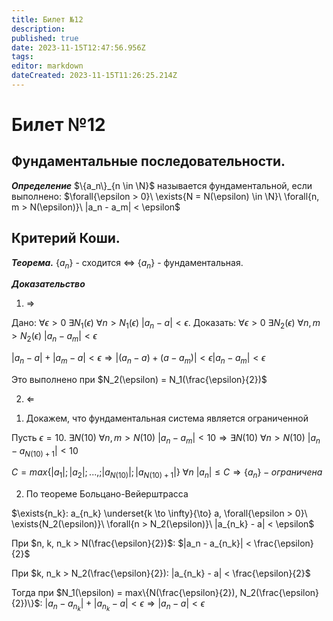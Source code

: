 ```yaml
---
title: Билет №12
description: 
published: true
date: 2023-11-15T12:47:56.956Z
tags: 
editor: markdown
dateCreated: 2023-11-15T11:26:25.214Z
---
```


# Билет №12

## Фундаментальные последовательности. 

***Определение***
$\{a_n\}_{n \in \N}$ называется фундаментальной, если выполнено:
$\forall{\epsilon > 0}\ \exists{N = N(\epsilon) \in \N}\ \forall{n, m > N(\epsilon)}\ |a_n - a_m| < \epsilon$

## Критерий Коши.
***Теорема.***
$\{a_n\}$ - сходится $\Leftrightarrow$ $\{a_n\}$ - фундаментальная.

***Доказательство***
1) $\Rightarrow$

Дано:
$\forall{\epsilon > 0}\ \exists{N_1(\epsilon)}\ \forall{n > N_1(\epsilon)}\ |a_n - a| < \epsilon$.
Доказать:
$\forall{\epsilon > 0}\ \exists{N_2(\epsilon)}\ \forall{n, m > N_2(\epsilon)}\ |a_n - a_m| < \epsilon$

$|a_n - a| + |a_m - a| < \epsilon \Rightarrow |(a_n - a) + (a - a_m)| < \epsilon |a_n - a_m| < \epsilon$

Это выполнено при $N_2(\epsilon) = N_1(\frac{\epsilon}{2})$

2. $\Leftarrow$

1) Докажем, что фундаментальная система является ограниченной

Пусть $\epsilon = 10$.
$\exists{N(10)}\ \forall{n, m > N(10)}\ |a_n - a_m| < 10 \Rightarrow \exists{N(10)}\ \forall{n > N(10)}\ |a_n - a_{N(10) + 1}| < 10$ 

$C = max\{|a_1|; |a_2|; ...,; |a_{N(10)}|; |a_{N(10) + 1}| \}$
$\forall{n}\ |a_n| \leq C \Rightarrow \{a_n\} - ограничена$

2) По теореме Больцано-Вейерштрасса 

$\exists{n_k}: a_{n_k} \underset{k \to \infty}{\to} a, \forall{\epsilon > 0}\ \exists{N_2(\epsilon)}\ \forall{n > N_2(\epsilon)}\ |a_{n_k} - a| < \epsilon$

При $n, k, n_k > N(\frac{\epsilon}{2})$: $|a_n - a_{n_k}| < \frac{\epsilon}{2}$

При $k, n_k > N_2(\frac{\epsilon}{2}): |a_{n_k} - a| < \frac{\epsilon}{2}$

Тогда при $N_1(\epsilon) = max\{N(\frac{\epsilon}{2}), N_2(\frac{\epsilon}{2})\}$:
$|a_n - a_{n_k}| + |a_{n_k} - a| < \epsilon \Rightarrow |a_n - a| < \epsilon$

